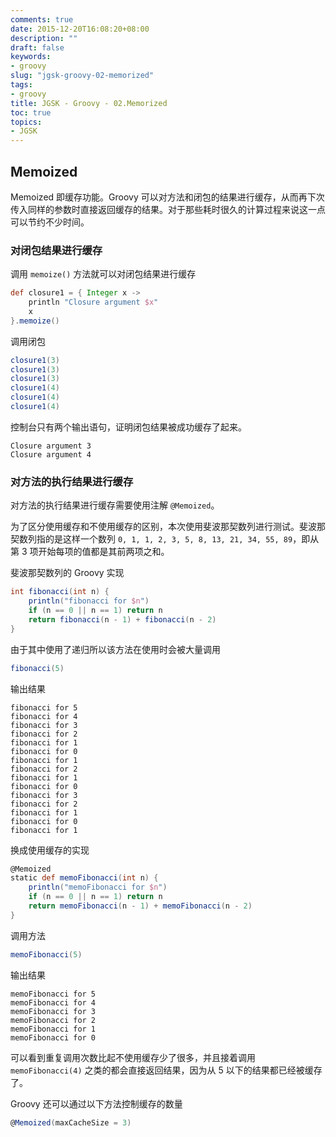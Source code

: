 ```yaml
---
comments: true
date: 2015-12-20T16:08:20+08:00
description: ""
draft: false
keywords:
- groovy
slug: "jgsk-groovy-02-memorized"
tags:
- groovy
title: JGSK - Groovy - 02.Memorized
toc: true
topics:
- JGSK
---
```


## Memoized

Memoized 即缓存功能。Groovy 可以对方法和闭包的结果进行缓存，从而再下次传入同样的参数时直接返回缓存的结果。对于那些耗时很久的计算过程来说这一点可以节约不少时间。

<!--more-->

### 对闭包结果进行缓存

调用 `memoize()` 方法就可以对闭包结果进行缓存

```groovy
def closure1 = { Integer x ->
    println "Closure argument $x"
    x
}.memoize()
```

调用闭包

```groovy
closure1(3)
closure1(3)
closure1(3)
closure1(4)
closure1(4)
closure1(4)
```

控制台只有两个输出语句，证明闭包结果被成功缓存了起来。

```
Closure argument 3
Closure argument 4
```

### 对方法的执行结果进行缓存

对方法的执行结果进行缓存需要使用注解 `@Memoized`。

为了区分使用缓存和不使用缓存的区别，本次使用斐波那契数列进行测试。斐波那契数列指的是这样一个数列 `0, 1, 1, 2, 3, 5, 8, 13, 21, 34, 55, 89`，即从第 3 项开始每项的值都是其前两项之和。

斐波那契数列的 Groovy 实现

```groovy
int fibonacci(int n) {
    println("fibonacci for $n")
    if (n == 0 || n == 1) return n
    return fibonacci(n - 1) + fibonacci(n - 2)
}
```

由于其中使用了递归所以该方法在使用时会被大量调用

```groovy
fibonacci(5)
```

输出结果

```
fibonacci for 5
fibonacci for 4
fibonacci for 3
fibonacci for 2
fibonacci for 1
fibonacci for 0
fibonacci for 1
fibonacci for 2
fibonacci for 1
fibonacci for 0
fibonacci for 3
fibonacci for 2
fibonacci for 1
fibonacci for 0
fibonacci for 1
```

换成使用缓存的实现

```groovy
@Memoized
static def memoFibonacci(int n) {
    println("memoFibonacci for $n")
    if (n == 0 || n == 1) return n
    return memoFibonacci(n - 1) + memoFibonacci(n - 2)
}
```

调用方法

```groovy
memoFibonacci(5)
```

输出结果

```
memoFibonacci for 5
memoFibonacci for 4
memoFibonacci for 3
memoFibonacci for 2
memoFibonacci for 1
memoFibonacci for 0
```

可以看到重复调用次数比起不使用缓存少了很多，并且接着调用 `memoFibonacci(4)` 之类的都会直接返回结果，因为从 5 以下的结果都已经被缓存了。

Groovy 还可以通过以下方法控制缓存的数量

```groovy
@Memoized(maxCacheSize = 3)
```
